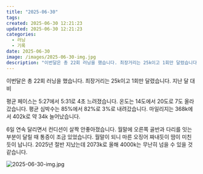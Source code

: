 ```yaml
---
title: "2025-06-30"
tags:
created: 2025-06-30 12:21:23
updated: 2025-06-30 12:21:23
categories:
  - 러닝
  - 기록
date: 2025-06-30
image: /images/2025-06-30-img.jpg
description: "이번달은 총 22회 러닝을 했습니다. 최장거리는 25k이고 1회만 달렸습니다. 지난 달 대비 평균 페이스는 5:27에서 5:31로 4초 느려졌습니다. 온도는 14도에서 20도로 7도 올라갔습니다. 평균 심박수는 85%에서 82%로 3%로 내려갔습니다. 마일리지는 368k에서 402k로 "
---
```


이번달은 총 22회 러닝을 했습니다.
최장거리는 25k이고 1회만 달렸습니다.
지난 달 대비

평균 페이스는 5:27에서 5:31로 4초 느려졌습니다.
온도는 14도에서 20도로 7도 올라갔습니다.
평균 심박수는 85%에서 82%로 3%로 내려갔습니다.
마일리지는 368k에서 402k로 약 34k 늘어났습니다.

6일 연속 달리면서 컨디션이 살짝 안좋아졌습니다.
월말에 오른쪽 골반과 다리를 잇는 부분이 달릴 때 통증이 조금 있었습니다.
월말이 되니 마른 오징어 짜내듯이 땀이 미친 듯이 납니다.
2025년 절반 지났는데 2073k로 올해 4000k는 무난히 넘을 수 있을 것 같습니다.

 
 ![2025-06-30-img.jpg](/images/2025-06-30-img.jpg)
